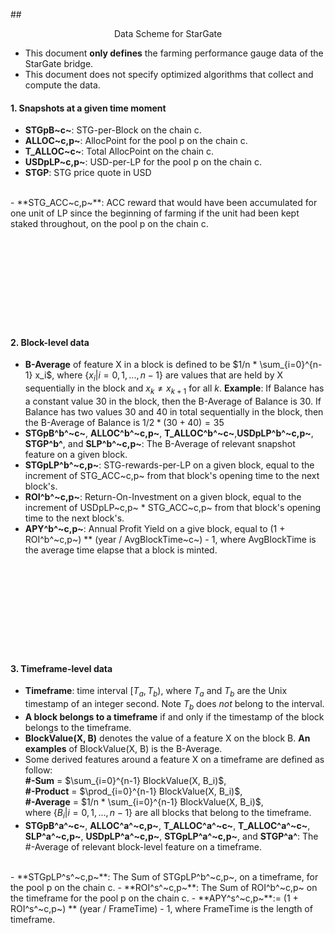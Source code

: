 
##<div align="center">Data Scheme for StarGate</div>

- This document **only defines** the farming performance gauge data of the StarGate bridge.
- This document does not specify optimized algorithms that collect and compute the data.

#### 1. Snapshots at a given time moment
- **STGpB~c~**: STG-per-Block on the chain c.
- **ALLOC~c,p~**: AllocPoint for the pool p on the chain c.
- **T_ALLOC~c~**: Total AllocPoint on the chain c.
- **USDpLP~c,p~**: USD-per-LP for the pool p on the chain c.
- **STGP**: STG price quote in USD
<br/>
- **STG_ACC~c,p~**: ACC reward that would have been accumulated for one unit of LP since the beginning of farming if the unit had been kept staked throughout, on the pool p on the chain c.
<br/> <br/> <br/> <br/> <br/> <br/> <br/> <br/> <br/> <br/>


#### 2. Block-level data
- **B-Average** of feature X in a block is defined to be $1/n * \sum_{i=0}^{n-1} x_i$, where $\{x_i | i = 0, 1, ..., n-1\}$ are values that are held by X sequentially in the block and $x_k \neq x_{k+1}$ for all $k$. **Example**: If Balance has a constant value 30 in the block, then the B-Average of Balance is 30. If Balance has two values 30 and 40 in total sequentially in the block, then the B-Average of Balance is $1/2 * (30+40) = 35$
- **STGpB^b^~c~**, **ALLOC^b^~c,p~**, **T_ALLOC^b^~c~**,**USDpLP^b^~c,p~**, **STGP^b^**, and **SLP^b^~c,p~**: The B-Average of relevant snapshot feature on a given block.
  <br/>
- **STGpLP^b^~c,p~**: STG-rewards-per-LP on a given block, equal to the increment of STG_ACC~c,p~ from that block's opening time to the next block's.
- **ROI^b^~c,p~**: Return-On-Investment on a given block, equal to the increment of USDpLP~c,p~ * STG_ACC~c,p~ from that block's opening time to the next block's.
- **APY^b^~c,p~**: Annual Profit Yield on a give block, equal to (1 + ROI^b^~c,p~) ** (year / AvgBlockTime~c~) - 1, where AvgBlockTime is the average time elapse that a block is minted.
<br/> <br/> <br/> <br/> <br/> <br/> <br/> <br/> <br/> <br/>

#### 3. Timeframe-level data

- **Timeframe**: time interval $[T_a, T_b)$, where $T_a$ and $T_b$ are the Unix timestamp of an integer second. Note $T_b$ does *not* belong to the interval.
- **A block belongs to a timeframe** if and only if the timestamp of the block belongs to the timeframe.
- **BlockValue(X, B)** denotes the value of a feature X on the block B. **An examples** of BlockValue(X, B) is the B-Average.
- Some derived features around a feature X on a timeframe are defined as follow: <br/>**#-Sum** = $\sum_{i=0}^{n-1} BlockValue(X, B_i)$, <br/>**#-Product** = $\prod_{i=0}^{n-1} BlockValue(X, B_i)$, <br />**#-Average** = $1/n * \sum_{i=0}^{n-1} BlockValue(X, B_i)$, <br/>where $\{B_i | i = 0, 1, ..., n-1\}$ are all blocks that belong to the timeframe.
- **STGpB^a^~c~**, **ALLOC^a^~c,p~**, **T_ALLOC^a^~c~**, **T_ALLOC^a^~c~**, **SLP^a^~c,p~**, **USDpLP^a^~c,p~**, **STGpLP^a^~c,p~**, and **STGP^a^**: The #-Average of relevant block-level feature on a timeframe.
<br/>
- **STGpLP^s^~c,p~**: The Sum of STGpLP^b^~c,p~, on a timeframe, for the pool p on the chain c.
- **ROI^s^~c,p~**: The Sum of ROI^b^~c,p~ on the timeframe for the pool p on the chain c.
- **APY^s^~c,p~**:= (1 + ROI^s^~c,p~) ** (year / FrameTime) - 1, where FrameTime is the length of timeframe.